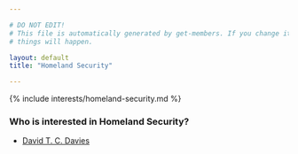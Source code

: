 ```yaml
---

# DO NOT EDIT!
# This file is automatically generated by get-members. If you change it, bad
# things will happen.

layout: default
title: "Homeland Security"

---
```


{% include interests/homeland-security.md %}

### Who is interested in Homeland Security?


* [David T. C. Davies](members/david-t-c-davies.html)
